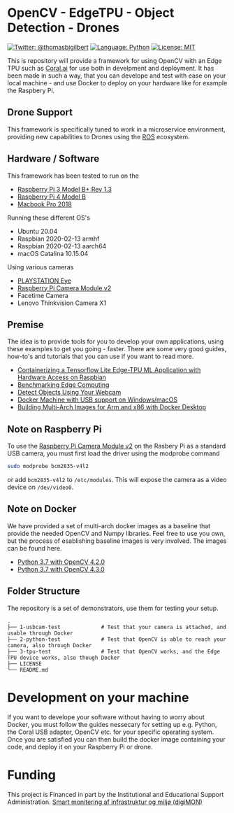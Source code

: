 # OpenCV - EdgeTPU - Object Detection - Drones

[![Twitter: @thomasbjgilbert](https://img.shields.io/badge/contact-@thomasbjgilbert-blue.svg?style=flat)](https://twitter.com/thomasbjgilbert)
[![Language: Python](https://img.shields.io/badge/lang-Python-yellow.svg?style=flat)](https://www.python.org/downloads/release/python-370/)
[![License: MIT](https://img.shields.io/badge/license-MIT-lightgrey.svg?style=flat)](http://opensource.org/licenses/MIT)

This is repository will provide a framework for using OpenCV with an Edge TPU such as [Coral.ai](https://coral.ai/products/accelerator) for use both in develpment and deployment. It has been made in such a way, that you can develope and test with ease on your local machine - and use Docker to deploy on your hardware like for example the Raspbery Pi.

## Drone Support
 This framework is specifically tuned to work in a microservice environment, providing new capabilities to Drones using the [ROS](https://robots.ros.org) ecosystem. 

## Hardware / Software
This framework has been tested to run on the
* [Raspberry Pi 3 Model B+ Rev 1.3](https://www.raspberrypi.org/products/raspberry-pi-3-model-a-plus/)
* [Raspberry Pi 4 Model B](https://www.raspberrypi.org/products/raspberry-pi-4-model-b/)
* [Macbook Pro 2018](https://www.apple.com/macbook-pro/)

Running these different OS's
* Ubuntu 20.04
* Raspbian 2020-02-13 armhf
* Raspbian 2020-02-13 aarch64
* macOS Catalina 10.15.04

Using various cameras
* [PLAYSTATION Eye](https://en.wikipedia.org/wiki/PlayStation_Eye)
* [Raspberry Pi Camera Module v2](https://www.raspberrypi.org/products/camera-module-v2/)
* Facetime Camera
* Lenovo Thinkvision Camera X1

## Premise
The idea is to provide tools for you to develop your own applications, using these examples to get you going - faster. There are some very good guides, how-to's and tutorials that you can use if you want to read more.
* [Containerizing a Tensorflow Lite Edge-TPU ML Application with Hardware Access on Raspbian](https://cxlabs.sap.com/2019/10/07/containerizing-a-tensorflow-lite-edge-tpu-ml-application-with-hardware-access-on-raspbian/)
* [Benchmarking Edge Computing](https://medium.com/@aallan/benchmarking-edge-computing-ce3f13942245)
* [Detect Objects Using Your Webcam](https://tensorflow-object-detection-api-tutorial.readthedocs.io/en/latest/camera.html)
* [Docker Machine with USB support on Windows/macOS](http://gw.tnode.com/docker/docker-machine-with-usb-support-on-windows-macos/)
* [Building Multi-Arch Images for Arm and x86 with Docker Desktop](https://www.docker.com/blog/multi-arch-images/)

## Note on Raspberry Pi
To use the [Raspberry Pi Camera Module v2](https://www.raspberrypi.org/products/camera-module-v2/) on the Rasbery Pi as a standard USB camera, you must first load the driver using the modprobe command
```bash
sudo modprobe bcm2835-v4l2
```
or add `bcm2835-v4l2` to `/etc/modules`. This will expose the camera as a video device on `/dev/video0`.

## Note on Docker
We have provided a set of multi-arch docker images as a baseline that provide the needed OpenCV and Numpy libraries. Feel free to use you own, but the process of esablishing baseline images is very involved. The images can be found here.
* [Python 3.7 with OpenCV 4.2.0](www.dummy.com)
* [Python 3.7 with OpenCV 4.3.0](www.dummy.com)

## Folder Structure
The repository is a set of demonstrators, use them for testing your setup.

    .
    ├── 1-usbcam-test             # Test that your camera is attached, and usable through Docker
    ├── 2-python-test             # Test that OpenCV is able to reach your camera, also through Docker
    ├── 3-tpu-test                # Test that OpenCV works, and the Edge TPU device works, also though Docker
    ├── LICENSE
    └── README.md

# Development on your machine
If you want to develope your software without having to worry about Docker, you must follow the guides nessecary for setting up e.g. Python, the Coral USB adapter, OpenCV etc. for your specific operating system. Once you are satisfied you can then build the docker image containing your code, and deploy it on your Raspberry Pi or drone.

# Funding
This project is Financed in part by the Institutional and Educational Support Administration.
[Smart monitering af infrastruktur og miljø (digiMON)](https://bedreinnovation.dk/smart-monitering-af-infrastruktur-og-miljø-digimon)